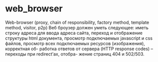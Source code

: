 # web_browser
 Web-browser (proxy, chain of responsibility, factory method, template method, visitor, p2p) Веб броузер должен уметь следующее: иметь строку адреса для ввода адреса сайта, переход и отображение структуры html документа, просмотр подключаемых javascript и css файлов, просмотр всех подключаемых ресурсов (изображения), корректная об- работка ответов от сервера (HTTP response codes) – переходы при redirect’ах, отобра- жение страниц 404 и 502/503.
